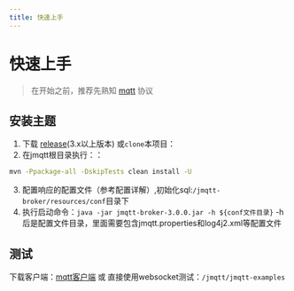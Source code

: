 ```yaml
---
title: 快速上手
---
```

# 快速上手

> 在开始之前，推荐先熟知 [mqtt](https://www.zybuluo.com/khan-lau/note/1325300) 协议

## 安装主题

1. 下载 [release](https://github.com/Cicizz/jmqtt/releases)(3.x以上版本) 或`clone`本项目：
2. 在jmqtt根目录执行：：
```bash
mvn -Ppackage-all -DskipTests clean install -U
```
3. 配置响应的配置文件（参考配置详解）,初始化sql:`/jmqtt-broker/resources/conf`目录下
4. 执行启动命令：`java -jar jmqtt-broker-3.0.0.jar -h ${conf文件目录}` -h后是配置文件目录，里面需要包含jmqtt.properties和log4j2.xml等配置文件


## 测试
下载客户端：[mqtt客户端](https://mqttx.app/cn/)
或 直接使用websocket测试：`/jmqtt/jmqtt-examples`

